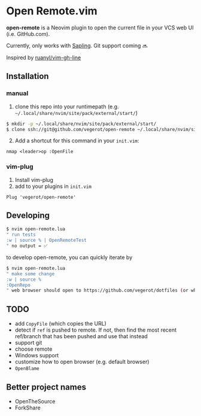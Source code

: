 # Open Remote.vim

**open-remote** is a Neovim plugin to open the current file in your VCS
    web UI (i.e. GitHub.com).

Currently, only works with [Sapling](https://github.com/facebook/sapling).  Git
support coming 🔜

Inspired by [ruanyl/vim-gh-line](https://github.com/ruanyl/vim-gh-line)

## Installation
### manual
1. clone this repo into your runtimepath (e.g. `~/.local/share/nvim/site/pack/external/start/`)

```sh
$ mkdir -p ~/.local/share/nvim/site/pack/external/start/
$ clone ssh://git@github.com/vegerot/open-remote ~/.local/share/nvim/site/pack/external/start/open-remote
```

2. Add a shortcut for this command in your `init.vim`:

```vim
nmap <leader>op :OpenFile
```

### vim-plug
1. Install vim-plug
2. add to your plugins in `init.vim`

```vim
Plug 'vegerot/open-remote'
```



## Developing
```sh
$ nvim open-remote.lua
" run tests
:w | source % | OpenRemoteTest
" no output = ✅
```

to develop open-remote, you can quickly iterate by
```sh
$ nvim open-remote.lua
" make some change
:w | source %
:OpenRepo
" web browser should open to https://github.com/vegerot/dotfiles (or wherever you put this file)
```

## TODO
- add `CopyFile` (which copies the URL)
- detect if `ref` is pushed to remote.  If not, then find the most recent
  ref/branch that has been pushed and use that instead
- support git
- choose remote
- Windows support
- customize how to open browser (e.g. default browser)
- `OpenBlame`

## Better project names
- OpenTheSource
- ForkShare
